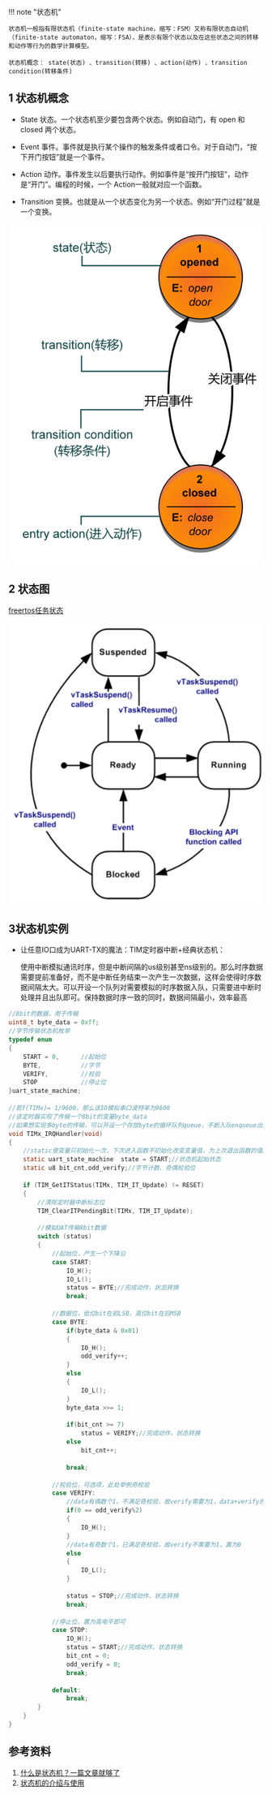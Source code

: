 
!!! note "状态机"

    状态机一般指有限状态机（finite-state machine，缩写：FSM）又称有限状态自动机（finite-state automaton，缩写：FSA），是表示有限个状态以及在这些状态之间的转移和动作等行为的数学计算模型。
    
    状态机概念： state(状态) 、transition(转移) 、action(动作) 、transition condition(转移条件) 

## 1 状态机概念

- State 状态。一个状态机至少要包含两个状态。例如自动门，有 open 和 closed 两个状态。

- Event 事件。事件就是执行某个操作的触发条件或者口令。对于自动门，“按下开门按钮”就是一个事件。

- Action 动作。事件发生以后要执行动作。例如事件是“按开门按钮”，动作是“开门”。编程的时候，一个 Action一般就对应一个函数。

- Transition 变换。也就是从一个状态变化为另一个状态。例如“开门过程”就是一个变换。

![](ast/自动门状态机.png)

## 2 状态图

[freertos任务状态](https://www.freertos.org/zh-cn-cmn-s/Documentation/02-Kernel/02-Kernel-features/01-Tasks-and-co-routines/02-Task-states)

![](ast/tskstate_freertos.png)

## 3状态机实例

- 让任意IO口成为UART-TX的魔法：TIM定时器中断+经典状态机：

    使用中断模拟通讯时序，但是中断间隔的us级别甚至ns级别的。那么时序数据需要提前准备好，而不是中断任务结束一次产生一次数据，这样会使得时序数据间隔太大。可以开设一个队列对需要模拟的时序数据入队，只需要进中断时处理并且出队即可。保持数据时序一致的同时，数据间隔最小，效率最高

```c
//8bit的数据，用于传输
uint8_t byte_data = 0xff;
//字节传输状态机枚举
typedef enum
{
    START = 0,      //起始位
    BYTE,           //字节
    VERIFY,         //校验
    STOP            //停止位
}uart_state_machine;

//若f(TIMx)= 1/9600，那么该IO模拟串口波特率为9600
//该定时器实现了传输一个8bit的变量byte_data
//如果想实现多byte的传输，可以开设一个存放byte的循环队列queue，不断入队enqueue出队dequeue即可。
void TIMx_IRQHandler(void)
{
    //static使变量只初始化一次，下次进入函数不初始化改变变量值，为上次退出函数的值。
    static uart_state_machine  state = START;//状态机起始状态
    static u8 bit_cnt,odd_verify;//字节计数、奇偶校验位

    if (TIM_GetITStatus(TIMx, TIM_IT_Update) != RESET)
    {
        //清除定时器中断标志位
        TIM_ClearITPendingBit(TIMx, TIM_IT_Update);

        //模拟UAT传输8bit数据
        switch (status)
        {
            //起始位，产生一个下降沿
            case START:
                IO_H();   
                IO_L();
                status = BYTE;//完成动作，状态转换
                break;

            //数据位，低位bit在前LSB，高位bit在后MSB
            case BYTE:
                if(byte_data & 0x01)
                {
                    IO_H();
                    odd_verify++;
                }
                else
                {
                    IO_L();
                }
                byte_data >>= 1;

                if(bit_cnt >= 7)
                    status = VERIFY;//完成动作，状态转换
                else
                    bit_cnt++;
                
                break;

            //校验位，可选项，此处举例奇校验
            case VERIFY:
                //data有偶数个1，不满足奇校验，故verify需要为1，data+verify的1才能为奇数个	
                if(0 == odd_verify%2)		         
                {
                    IO_H();
                }
                //data有奇数个1，已满足奇校验，故verify不需要为1，置为0
                else			        
                {
                    IO_L();
                }
                
                status = STOP;//完成动作，状态转换
                break;

            //停止位，置为高电平即可
            case STOP:
                IO_H();
                status = START;//完成动作，状态转换
                bit_cnt = 0;
                odd_verify = 0;
                break;

            default:
                break;
        }
    }
}
```

## 参考资料

1. [什么是状态机？一篇文章就够了](https://blog.csdn.net/m0_61703043/article/details/125853828)
2. [状态机的介绍与使用](https://www.cnblogs.com/lori/p/18632376)

